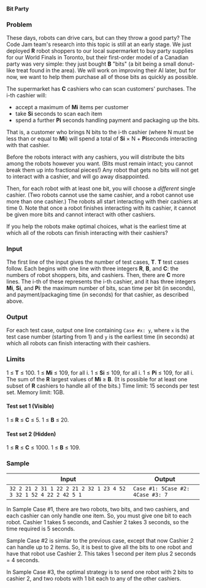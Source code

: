 #### Bit Party

### Problem

These days, robots can drive cars, but can they throw a good party? The Code Jam team's research into this topic is still at an early stage. We just deployed **R** robot shoppers to our local supermarket to buy party supplies for our World Finals in Toronto, but their first-order model of a Canadian party was very simple: they just bought **B** "bits" (a bit being a small donut-like treat found in the area). We will work on improving their AI later, but for now, we want to help them purchase all of those bits as quickly as possible.

The supermarket has **C** cashiers who can scan customers' purchases. The i-th cashier will:

- accept a maximum of **Mi** items per customer
- take **Si** seconds to scan each item
- spend a further **Pi** seconds handling payment and packaging up the bits.

That is, a customer who brings N bits to the i-th cashier (where N must be less than or equal to **Mi**) will spend a total of **Si** × N + **Pi**seconds interacting with that cashier.

Before the robots interact with any cashiers, you will distribute the bits among the robots however you want. (Bits must remain intact; you cannot break them up into fractional pieces!) Any robot that gets no bits will not get to interact with a cashier, and will go away disappointed.

Then, for each robot with at least one bit, you will choose a *different* single cashier. (Two robots cannot use the same cashier, and a robot cannot use more than one cashier.) The robots all start interacting with their cashiers at time 0. Note that once a robot finishes interacting with its cashier, it cannot be given more bits and cannot interact with other cashiers.

If you help the robots make optimal choices, what is the earliest time at which all of the robots can finish interacting with their cashiers?

### Input

The first line of the input gives the number of test cases, **T**. **T** test cases follow. Each begins with one line with three integers **R**, **B**, and **C**: the numbers of robot shoppers, bits, and cashiers. Then, there are **C** more lines. The i-th of these represents the i-th cashier, and it has three integers **Mi**, **Si**, and **Pi**: the maximum number of bits, scan time per bit (in seconds), and payment/packaging time (in seconds) for that cashier, as described above.

### Output

For each test case, output one line containing `Case #x: y`, where `x` is the test case number (starting from 1) and `y` is the earliest time (in seconds) at which all robots can finish interacting with their cashiers.

### Limits

1 ≤ **T** ≤ 100.
1 ≤ **Mi** ≤ 109, for all i.
1 ≤ **Si** ≤ 109, for all i.
1 ≤ **Pi** ≤ 109, for all i.
The sum of the **R** largest values of **Mi** ≥ **B**. (It is possible for at least one subset of **R** cashiers to handle all of the bits.)
Time limit: 15 seconds per test set.
Memory limit: 1GB.

#### Test set 1 (Visible)

1 ≤ **R** ≤ **C** ≤ 5.
1 ≤ **B** ≤ 20.

#### Test set 2 (Hidden)

1 ≤ **R** ≤ **C** ≤ 1000.
1 ≤ **B** ≤ 109.

### Sample

| Input                                                        | Output                           |
| ------------------------------------------------------------ | -------------------------------- |
| `32 2 21 2 31 1 22 2 21 2 32 1 23 4 52 3 32 1 52 4 22 2 42 5 1` | `Case #1: 5Case #2: 4Case #3: 7` |

In Sample Case #1, there are two robots, two bits, and two cashiers, and each cashier can only handle one item. So, you must give one bit to each robot. Cashier 1 takes 5 seconds, and Cashier 2 takes 3 seconds, so the time required is 5 seconds.

Sample Case #2 is similar to the previous case, except that now Cashier 2 can handle up to 2 items. So, it is best to give all the bits to one robot and have that robot use Cashier 2. This takes 1 second per item plus 2 seconds = 4 seconds.

In Sample Case #3, the optimal strategy is to send one robot with 2 bits to cashier 2, and two robots with 1 bit each to any of the other cashiers.